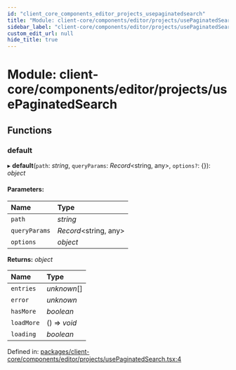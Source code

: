 ```yaml
---
id: "client_core_components_editor_projects_usepaginatedsearch"
title: "Module: client-core/components/editor/projects/usePaginatedSearch"
sidebar_label: "client-core/components/editor/projects/usePaginatedSearch"
custom_edit_url: null
hide_title: true
---
```


# Module: client-core/components/editor/projects/usePaginatedSearch

## Functions

### default

▸ **default**(`path`: *string*, `queryParams`: *Record*<string, any\>, `options?`: {}): *object*

#### Parameters:

Name | Type |
:------ | :------ |
`path` | *string* |
`queryParams` | *Record*<string, any\> |
`options` | *object* |

**Returns:** *object*

Name | Type |
:------ | :------ |
`entries` | *unknown*[] |
`error` | *unknown* |
`hasMore` | *boolean* |
`loadMore` | () => *void* |
`loading` | *boolean* |

Defined in: [packages/client-core/components/editor/projects/usePaginatedSearch.tsx:4](https://github.com/xr3ngine/xr3ngine/blob/5c3dcaef1/packages/client-core/components/editor/projects/usePaginatedSearch.tsx#L4)
